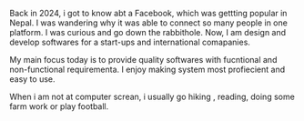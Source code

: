 Back in 2024, i got to know abt a Facebook, which was gettting popular in Nepal. I was wandering why it was able to connect so many people in one platform. I was curious and go down the rabbithole. Now, I am design and develop softwares for  a start-ups and international comapanies.

My main focus today is to  provide quality softwares with fucntional and non-functional requirementa. I enjoy making system most profiecient and easy to use.

When i am not at computer screan, i usually go hiking , reading, doing some farm work or  play football.